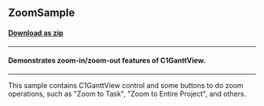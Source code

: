 ## ZoomSample
#### [Download as zip](https://grapecity.github.io/DownGit/#/home?url=https://github.com/GrapeCity/ComponentOne-WinForms-Samples/tree/master/NetFramework\GanttView\CS\ZoomSample)
____
#### Demonstrates zoom-in/zoom-out features of C1GanttView.
____
This sample contains C1GanttView control and some buttons to do zoom operations, such as "Zoom to Task", "Zoom to Entire Project", and others. 